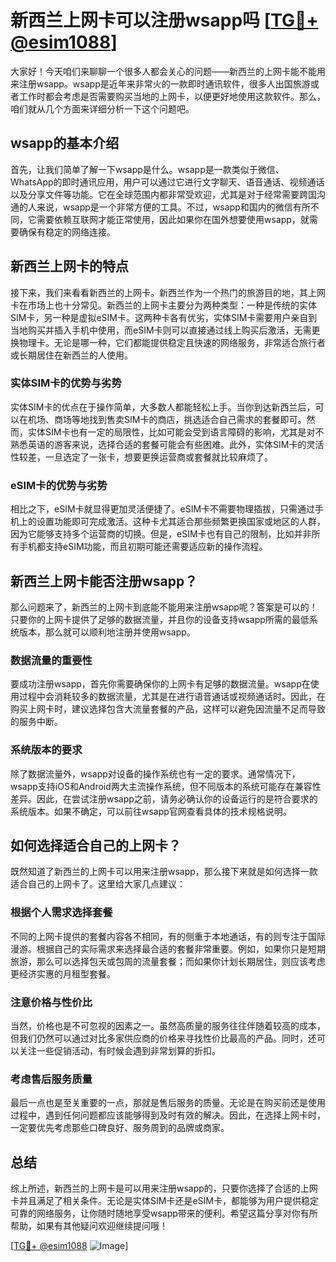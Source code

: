 # 新西兰上网卡可以注册wsapp吗 [[TG💪+ @esim1088](https://t.me/s/esim1088)]

大家好！今天咱们来聊聊一个很多人都会关心的问题——新西兰的上网卡能不能用来注册wsapp。wsapp是近年来非常火的一款即时通讯软件，很多人出国旅游或者工作时都会考虑是否需要购买当地的上网卡，以便更好地使用这款软件。那么，咱们就从几个方面来详细分析一下这个问题吧。

## wsapp的基本介绍

首先，让我们简单了解一下wsapp是什么。wsapp是一款类似于微信、WhatsApp的即时通讯应用，用户可以通过它进行文字聊天、语音通话、视频通话以及分享文件等功能。它在全球范围内都非常受欢迎，尤其是对于经常需要跨国沟通的人来说，wsapp是一个非常方便的工具。不过，wsapp和国内的微信有所不同，它需要依赖互联网才能正常使用，因此如果你在国外想要使用wsapp，就需要确保有稳定的网络连接。

## 新西兰上网卡的特点

接下来，我们来看看新西兰的上网卡。新西兰作为一个热门的旅游目的地，其上网卡在市场上也十分常见。新西兰的上网卡主要分为两种类型：一种是传统的实体SIM卡，另一种是虚拟eSIM卡。这两种卡各有优劣，实体SIM卡需要用户亲自到当地购买并插入手机中使用，而eSIM卡则可以直接通过线上购买后激活，无需更换物理卡。无论是哪一种，它们都能提供稳定且快速的网络服务，非常适合旅行者或长期居住在新西兰的人使用。

### 实体SIM卡的优势与劣势

实体SIM卡的优点在于操作简单，大多数人都能轻松上手。当你到达新西兰后，可以在机场、商场等地找到售卖SIM卡的商店，挑选适合自己需求的套餐即可。然而，实体SIM卡也有一定的局限性，比如可能会受到语言障碍的影响，尤其是对不熟悉英语的游客来说，选择合适的套餐可能会有些困难。此外，实体SIM卡的灵活性较差，一旦选定了一张卡，想要更换运营商或套餐就比较麻烦了。

### eSIM卡的优势与劣势

相比之下，eSIM卡就显得更加灵活便捷了。eSIM卡不需要物理插拔，只需通过手机上的设置功能即可完成激活。这种卡尤其适合那些频繁更换国家或地区的人群，因为它能够支持多个运营商的切换。但是，eSIM卡也有自己的限制，比如并非所有手机都支持eSIM功能，而且初期可能还需要适应新的操作流程。

## 新西兰上网卡能否注册wsapp？

那么问题来了，新西兰的上网卡到底能不能用来注册wsapp呢？答案是可以的！只要你的上网卡提供了足够的数据流量，并且你的设备支持wsapp所需的最低系统版本，那么就可以顺利地注册并使用wsapp。

### 数据流量的重要性

要成功注册wsapp，首先你需要确保你的上网卡有足够的数据流量。wsapp在使用过程中会消耗较多的数据流量，尤其是在进行语音通话或视频通话时。因此，在购买上网卡时，建议选择包含大流量套餐的产品，这样可以避免因流量不足而导致的服务中断。

### 系统版本的要求

除了数据流量外，wsapp对设备的操作系统也有一定的要求。通常情况下，wsapp支持iOS和Android两大主流操作系统，但不同版本的系统可能存在兼容性差异。因此，在尝试注册wsapp之前，请务必确认你的设备运行的是符合要求的系统版本。如果不确定，可以前往wsapp官网查看具体的技术规格说明。

## 如何选择适合自己的上网卡？

既然知道了新西兰的上网卡可以用来注册wsapp，那么接下来就是如何选择一款适合自己的上网卡了。这里给大家几点建议：

### 根据个人需求选择套餐

不同的上网卡提供的套餐内容各不相同，有的侧重于本地通话，有的则专注于国际漫游。根据自己的实际需求来选择最合适的套餐非常重要。例如，如果你只是短期旅游，那么可以选择包天或包周的流量套餐；而如果你计划长期居住，则应该考虑更经济实惠的月租型套餐。

### 注意价格与性价比

当然，价格也是不可忽视的因素之一。虽然高质量的服务往往伴随着较高的成本，但我们仍然可以通过对比多家供应商的价格来寻找性价比最高的产品。同时，还可以关注一些促销活动，有时候会遇到非常划算的折扣。

### 考虑售后服务质量

最后一点也是至关重要的一点，那就是售后服务的质量。无论是在购买前还是使用过程中，遇到任何问题都应该能够得到及时有效的解决。因此，在选择上网卡时，一定要优先考虑那些口碑良好、服务周到的品牌或商家。

## 总结

综上所述，新西兰的上网卡是可以用来注册wsapp的，只要你选择了合适的上网卡并且满足了相关条件。无论是实体SIM卡还是eSIM卡，都能够为用户提供稳定可靠的网络服务，让你随时随地享受wsapp带来的便利。希望这篇分享对你有所帮助，如果有其他疑问欢迎继续提问哦！

[[TG💪+ @esim1088](https://t.me/s/esim1088) ![Image](https://i.postimg.cc/4NQfJmqS/Snipaste-2025-05-13-00-14-12.png)]